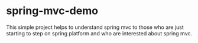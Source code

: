 # spring-mvc-demo
This simple project helps to understand spring mvc to those who are just starting to step on spring platform and who are interested about spring mvc.
